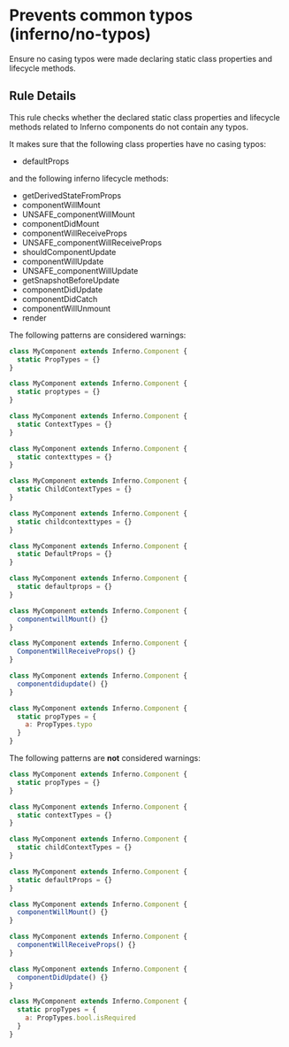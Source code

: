 # Prevents common typos (inferno/no-typos)

Ensure no casing typos were made declaring static class properties and lifecycle methods.

## Rule Details

This rule checks whether the declared static class properties and lifecycle methods related to Inferno components do not contain any typos.

It makes sure that the following class properties have
no casing typos:

* defaultProps

and the following inferno lifecycle methods:

* getDerivedStateFromProps
* componentWillMount
* UNSAFE_componentWillMount
* componentDidMount
* componentWillReceiveProps
* UNSAFE_componentWillReceiveProps
* shouldComponentUpdate
* componentWillUpdate
* UNSAFE_componentWillUpdate
* getSnapshotBeforeUpdate
* componentDidUpdate
* componentDidCatch
* componentWillUnmount
* render


The following patterns are considered warnings:

```js
class MyComponent extends Inferno.Component {
  static PropTypes = {}
}

class MyComponent extends Inferno.Component {
  static proptypes = {}
}

class MyComponent extends Inferno.Component {
  static ContextTypes = {}
}

class MyComponent extends Inferno.Component {
  static contexttypes = {}
}

class MyComponent extends Inferno.Component {
  static ChildContextTypes = {}
}

class MyComponent extends Inferno.Component {
  static childcontexttypes = {}
}

class MyComponent extends Inferno.Component {
  static DefaultProps = {}
}

class MyComponent extends Inferno.Component {
  static defaultprops = {}
}

class MyComponent extends Inferno.Component {
  componentwillMount() {}
}

class MyComponent extends Inferno.Component {
  ComponentWillReceiveProps() {}
}

class MyComponent extends Inferno.Component {
  componentdidupdate() {}
}

class MyComponent extends Inferno.Component {
  static propTypes = {
    a: PropTypes.typo
  }
}

```

The following patterns are **not** considered warnings:

```js
class MyComponent extends Inferno.Component {
  static propTypes = {}
}

class MyComponent extends Inferno.Component {
  static contextTypes = {}
}

class MyComponent extends Inferno.Component {
  static childContextTypes = {}
}

class MyComponent extends Inferno.Component {
  static defaultProps = {}
}

class MyComponent extends Inferno.Component {
  componentWillMount() {}
}

class MyComponent extends Inferno.Component {
  componentWillReceiveProps() {}
}

class MyComponent extends Inferno.Component {
  componentDidUpdate() {}
}

class MyComponent extends Inferno.Component {
  static propTypes = {
    a: PropTypes.bool.isRequired
  }
}
```

